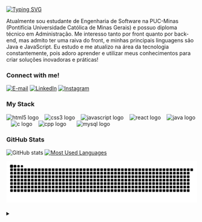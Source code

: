 <img align="right" alt="" height="300px" src="./me.png">

[![Typing SVG](https://readme-typing-svg.demolab.com?font=Fira+Code&weight=600&size=25&pause=1000&color=8c00c7&random=false&width=435&height=40&lines=Ol%C3%A1%2C+Eu+sou+ThCury!+%F0%9F%91%BE%F0%9F%93%9A%F0%9F%92%99)](https://git.io/typing-svg)



<p align="left">Atualmente sou estudante de Engenharia de Software na PUC-Minas (Pontifícia Universidade Católica de Minas Gerais) e possuo diploma técnico em Administração.
Me interesso tanto por front quanto por back-end, mas admito ter uma raiva do front, e minhas principais linguagens são Java e JavaScript. 
Eu estudo e me atualizo na área da tecnologia constantemente, pois adoro aprender e utilizar meus conhecimentos para criar soluções inovadoras e práticas!


<h3 align="left">Connect with me!</h3>

[![E-mail](https://img.shields.io/badge/-Email-000?style=for-the-badge&logo=microsoft-outlook&logoColor=8c00c7&color:FFF)](mailto:ticokgk@gmail.com)
[![LinkedIn](https://img.shields.io/badge/-LinkedIn-000?style=for-the-badge&logo=linkedin&logoColor=8c00c7&color:FFF)](https://www.linkedin.com/in/thiago-cury-freire-327a83242/)
[![Instagram](https://img.shields.io/badge/-Instagram-000?style=for-the-badge&logo=instagram&logoColor=8c00c7&color:FFF)](https://www.instagram.com/cury_th/?next=%2F)

<h3 align="left">My Stack</h3>

<div align="left">
  <img src="https://cdn.jsdelivr.net/gh/devicons/devicon/icons/html5/html5-original.svg" height="25" alt="html5 logo"  />
  <img width="8" />
  <img src="https://cdn.jsdelivr.net/gh/devicons/devicon/icons/css3/css3-original.svg" height="25" alt="css3 logo"  />
  <img width="8" />
  <img src="https://cdn.jsdelivr.net/gh/devicons/devicon/icons/javascript/javascript-plain.svg" height="25" alt="javascript logo"  />
  <img width="8" />
  <img src="https://cdn.jsdelivr.net/gh/devicons/devicon/icons/angular/angular-original.svg" height="25" alt="react logo"  />
  <img width="8" />
  <img src="https://cdn.jsdelivr.net/gh/devicons/devicon/icons/java/java-original.svg" height="25" alt="java logo"  />
  <img width="8" />
  <img src="https://cdn.jsdelivr.net/gh/devicons/devicon/icons/c/c-original.svg" height="25" alt="c logo"  />
  <img width="8" />
  <img src="https://cdn.jsdelivr.net/gh/devicons/devicon/icons/cplusplus/cplusplus-original.svg" height="25" alt="cpp logo"  />
  <img width="8" />

  <img width="8" />
  <img src="https://cdn.jsdelivr.net/gh/devicons/devicon/icons/mysql/mysql-original.svg" height="25" alt="mysql logo"  />
  <img width="8" />
</div>


<h3>GitHub Stats</h3>

![GitHub stats](https://github-readme-stats-git-masterrstaa-rickstaa.vercel.app/api?username=ThCury&hide_title=true&show_icons=true&include_all_commits=false&count_private=true&line_height=25&hide=issues&bg_color=0d1017&title_color=8c00c7&text_color=FFF&border_radius=3&border_color=8c00c7&icon_color=8c00c7&theme=jolly)
[![Most Used Languages](https://github-readme-stats-git-masterrstaa-rickstaa.vercel.app/api/top-langs/?username=ThCury&line_height=10&card_width=290&layout=compact&hide_title=false&count_private=true&langs_count=4&show_icons=true&title_color=8c00c7&hide=html,css&bg_color=0d1017&text_color=8c00c7&border_radius=3&border_color=8c00c7&count_private=true)](https://github.com/ThCury/github-readme-stats)
<br>


<picture>
  <source media="(prefers-color-scheme: dark)" srcset="https://raw.githubusercontent.com/ThCury/ThCury/output/github-contribution-grid-snake-dark.svg">
  <source media="(prefers-color-scheme: light)" srcset="https://raw.githubusercontent.com/ThCury/ThCury/output/github-contribution-grid-snake.svg">
  <img alt="github contribution grid snake animation" src="https://raw.githubusercontent.com/ThCury/ThCury/output/github-contribution-grid-snake.svg">
</picture>
<br><br>



<details align="left">
  <summary></summary> 
 
  - Badges by <a href="https://shields.io/">shields.io</a>.
  - GitHub Stats by <a href="https://github.com/anuraghazra/github-readme-stats">anuraghazra</a>.
  - Developer vector created by @andi_aqua_ on <a href="https://picrew.me/en/">picrew</a>.
 
  <div align="right">Made with 💜 by <a href="https://github.com/ThCury">ThCury</a>.</div>

</details>


